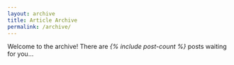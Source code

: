 ```yaml
---
layout: archive
title: Article Archive
permalink: /archive/
---
```

Welcome to the archive! There are *{% include post-count %}* posts waiting for you…



